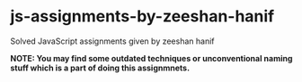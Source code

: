 # js-assignments-by-zeeshan-hanif
Solved JavaScript assignments given by zeeshan hanif

**NOTE: You may find some outdated techniques or unconventional naming stuff which is a part of doing this assignmnets.**  
